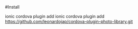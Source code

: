 #Install

  ionic cordova plugin add ionic cordova plugin add https://github.com/leonardojap/cordova-plugin-photo-library.git
 
 
